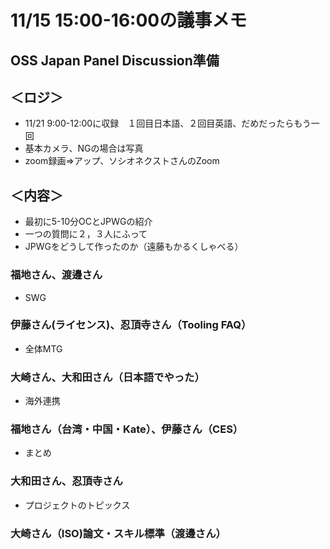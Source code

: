 # 11/15 15:00-16:00の議事メモ
## OSS Japan Panel Discussion準備

## ＜ロジ＞
 * 11/21 9:00-12:00に収録　１回目日本語、２回目英語、だめだったらもう一回
 * 基本カメラ、NGの場合は写真
 * zoom録画⇒アップ、ソシオネクストさんのZoom

## ＜内容＞
 * 最初に5-10分OCとJPＷGの紹介
 * 一つの質問に２，３人にふって
 * JPWGをどうして作ったのか（遠藤もかるくしゃべる）

### 福地さん、渡邊さん
 * SWG
### 伊藤さん(ライセンス)、忍頂寺さん（Tooling FAQ）
 * 全体MTG
### 大崎さん、大和田さん（日本語でやった）
 * 海外連携
### 福地さん（台湾・中国・Kate）、伊藤さん（CES）
 * まとめ
### 大和田さん、忍頂寺さん
 * プロジェクトのトピックス
### 大崎さん（ISO)論文・スキル標準（渡邊さん）

